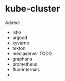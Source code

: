 # kube-cluster

Added:

- istio
- argocd
- kyverno
- tekton
- mediaserver TODO
- graphana
- prometheus
- flux-internals
- 
